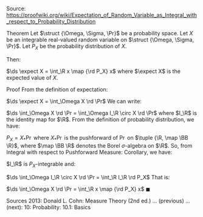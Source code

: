 # 

Source: https://proofwiki.org/wiki/Expectation_of_Random_Variable_as_Integral_with_respect_to_Probability_Distribution

Theorem
Let $\struct {\Omega, \Sigma, \Pr}$ be a probability space.
Let $X$ be an integrable real-valued random variable on $\struct {\Omega, \Sigma, \Pr}$. 
Let $P_X$ be the probability distribution of $X$.

Then: 

$\ds \expect X = \int_\R x \map {\rd P_X} x$
where $\expect X$ is the expected value of $X$. 


Proof
From the definition of expectation: 

$\ds \expect X = \int_\Omega X \rd \Pr$
We can write: 

$\ds \int_\Omega X \rd \Pr = \int_\Omega I_\R \circ X \rd \Pr$
where $I_\R$ is the identity map for $\R$. 
From the definition of probability distribution, we have: 

$P_X = X_* \Pr$
where $X_* \Pr$ is the pushforward of $\Pr$ on $\tuple {\R, \map \BB \R}$, where $\map \BB \R$ denotes the Borel $\sigma$-algebra on $\R$.
So, from Integral with respect to Pushforward Measure: Corollary, we have: 

$I_\R$ is $P_X$-integrable
and:

$\ds \int_\Omega I_\R \circ X \rd \Pr = \int_\R I_\R \rd P_X$
That is: 

$\ds \int_\Omega X \rd \Pr = \int_\R x \map {\rd P_X} x$
$\blacksquare$


Sources
2013: Donald L. Cohn: Measure Theory (2nd ed.) ... (previous) ... (next): $10$: Probability: $10.1$: Basics




